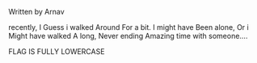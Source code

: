 Written by Arnav

recently, I Guess i walked Around For a bit. I might have Been alone, Or i Might have walked A long, Never ending Amazing time with someone….

FLAG IS FULLY LOWERCASE
